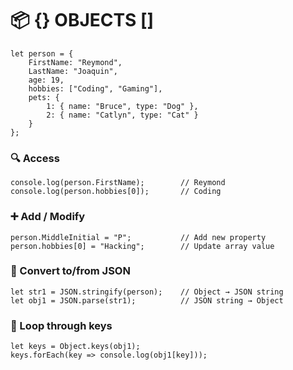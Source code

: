 # 📦 {} OBJECTS []

    let person = {
        FirstName: "Reymond",
        LastName: "Joaquin",
        age: 19,
        hobbies: ["Coding", "Gaming"],
        pets: {
            1: { name: "Bruce", type: "Dog" },
            2: { name: "Catlyn", type: "Cat" }
        }
    };

### 🔍 Access
    console.log(person.FirstName);        // Reymond
    console.log(person.hobbies[0]);       // Coding

### ➕ Add / Modify
    person.MiddleInitial = "P";           // Add new property
    person.hobbies[0] = "Hacking";        // Update array value

### 🔄 Convert to/from JSON
    let str1 = JSON.stringify(person);    // Object → JSON string
    let obj1 = JSON.parse(str1);          // JSON string → Object

### 🔑 Loop through keys
    let keys = Object.keys(obj1);
    keys.forEach(key => console.log(obj1[key]));
